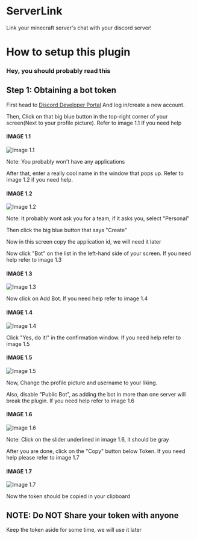 # ServerLink
Link your minecraft server's chat with your discord server!

# How to setup this plugin

### Hey, you should probably read this

## Step 1: Obtaining a bot token
First head to [Discord Developer Portal](https://discord.com/developers/applications) And log in/create a new account.

Then, Click on that big blue button in the top-right corner of your screen(Next to your profile picture). Refer to image 1.1 If you need help

#### IMAGE 1.1

![Image 1.1](images/1.1.png)

Note: You probably won't have any applications

After that, enter a really cool name in the window that pops up. Refer to image 1.2 if you need help.

#### IMAGE 1.2

![Image 1.2](images/1.2.png)

Note: It probably wont ask you for a team, if it asks you, select "Personal"

Then click the big blue button that says "Create"

Now in this screen copy the application id, we will need it later

Now click "Bot" on the list in the left-hand side of your screen. If you need help refer to image 1.3

#### IMAGE 1.3

![Image 1.3](images/1.3.png)

Now click on Add Bot. If you need help refer to image 1.4

#### IMAGE 1.4

![Image 1.4](images/1.4.png)

Click "Yes, do it!" in the confirmation window. If you need help refer to image 1.5

#### IMAGE 1.5

![Image 1.5](images/1.5.png)

Now, Change the profile picture and username to your liking.

Also, disable "Public Bot", as adding the bot in more than one server will break the plugin. If you need help refer to image 1.6

#### IMAGE 1.6

![Image 1.6](images/1.6.png)

Note: Click on the slider underlined in image 1.6, it should be gray

After you are done, click on the "Copy" button below Token. If you need help please refer to image 1.7

#### IMAGE 1.7

![Image 1.7](images/1.7.png)

Now the token should be copied in your clipboard

## NOTE: Do NOT Share your token with anyone

Keep the token aside for some time, we will use it later
